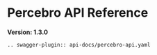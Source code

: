 # Percebro API Reference
**Version: 1.3.0**

```{eval-rst}
.. swagger-plugin:: api-docs/percebro-api.yaml
```
